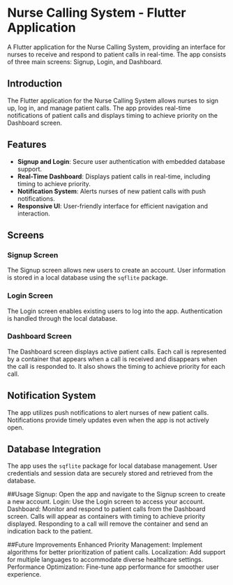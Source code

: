 # Nurse Calling System - Flutter Application

A Flutter application for the Nurse Calling System, providing an interface for nurses to receive and respond to patient calls in real-time. The app consists of three main screens: Signup, Login, and Dashboard.


## Introduction
The Flutter application for the Nurse Calling System allows nurses to sign up, log in, and manage patient calls. The app provides real-time notifications of patient calls and displays timing to achieve priority on the Dashboard screen.

## Features
- **Signup and Login**: Secure user authentication with embedded database support.
- **Real-Time Dashboard**: Displays patient calls in real-time, including timing to achieve priority.
- **Notification System**: Alerts nurses of new patient calls with push notifications.
- **Responsive UI**: User-friendly interface for efficient navigation and interaction.

## Screens

### Signup Screen
The Signup screen allows new users to create an account. User information is stored in a local database using the `sqflite` package.

### Login Screen
The Login screen enables existing users to log into the app. Authentication is handled through the local database.

### Dashboard Screen
The Dashboard screen displays active patient calls. Each call is represented by a container that appears when a call is received and disappears when the call is responded to. It also shows the timing to achieve priority for each call.

## Notification System
The app utilizes push notifications to alert nurses of new patient calls. Notifications provide timely updates even when the app is not actively open.

## Database Integration
The app uses the `sqflite` package for local database management. User credentials and session data are securely stored and retrieved from the database.

##Usage
Signup: Open the app and navigate to the Signup screen to create a new account.
Login: Use the Login screen to access your account.
Dashboard: Monitor and respond to patient calls from the Dashboard screen. Calls will appear as containers with timing to achieve priority displayed. Responding to a call will remove the container and send an indication back to the patient.

##Future Improvements
Enhanced Priority Management: Implement algorithms for better prioritization of patient calls.
Localization: Add support for multiple languages to accommodate diverse healthcare settings.
Performance Optimization: Fine-tune app performance for smoother user experience.

